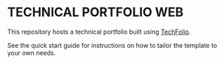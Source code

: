 # TECHNICAL PORTFOLIO WEB

This repository hosts a technical portfolio built using [TechFolio](http://techfolios.github.io). 

See the quick start guide for instructions on how to tailor the template to your own needs.


